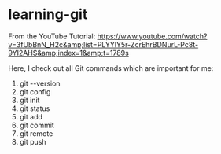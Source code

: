 # learning-git
From the YouTube Tutorial: https://www.youtube.com/watch?v=3fUbBnN_H2c&amp;list=PLYYlY5r-ZcrEhrBDNurL-Pc8t-9YI2AHS&amp;index=1&amp;t=1789s

Here, I check out all Git commands which are important for me:

1. git --version
2. git config
3. git init
4. git status
5. git add
6. git commit
7. git remote
8. git push
